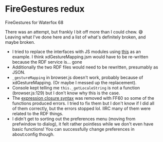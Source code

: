 # FireGestures redux

FireGestures for Waterfox 68

There was an attempt, but frankly I bit off more than I could chew. :sweat_smile: Leaving what I've done here and a list of what's definitely broken, and maybe broken.

* I tried to replace the interfaces with JS modules using [this](https://github.com/thundernest/quicktext/commit/e1ef58dce2816ac1e685f562d30882968e24a391) as an example. I think xdGestureMapping.jsm would have to be re-written because the RDF service is... gone
* Additionally the two RDF files would need to be rewritten, presumably as JSON.
* `_gestureMapping` in browser.js doesn't work, probably because of xdGestureMapping. (Or maybe I messed up the replacement).
* Console kept telling me `this._getLocaleString` is not a function (browser.js:129) but I don't know why this is the case.
* The [expression closure syntax](https://developer.mozilla.org/en-US/docs/Web/JavaScript/Reference/Operators/Expression_closures) was removed with FF60 so some of the functions produced errors. I tried to fix them but I don't know if I did all of them correctly, but the errors stopped lol. IIRC many of them were related to the RDF things.
* I didn't get to sorting out the preferences menu (moving from prefwindow to dialog), it felt rather pointless while we don't even have basic functions! You can successfully change preferences in about:config though.
